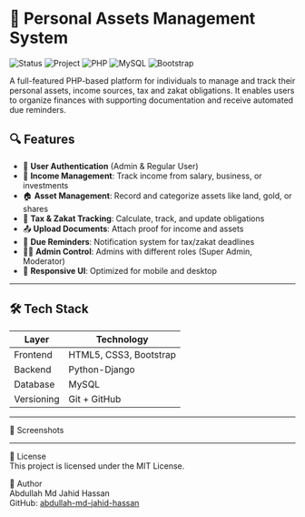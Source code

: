# 💼 Personal Assets Management System

![Status](https://img.shields.io/badge/Status-On_Going-green)
![Project](https://img.shields.io/badge/Project-Assets%20Management-blue)
![PHP](https://img.shields.io/badge/Language-PHP-yellow)
![MySQL](https://img.shields.io/badge/Database-MySQL-blue)
![Bootstrap](https://img.shields.io/badge/Frontend-Bootstrap-orange)

A full-featured PHP-based platform for individuals to manage and track their personal assets, income sources, tax and zakat obligations. It enables users to organize finances with supporting documentation and receive automated due reminders.

## 🔍 Features

- 🔐 **User Authentication** (Admin & Regular User)
- 💸 **Income Management**: Track income from salary, business, or investments
- 🏠 **Asset Management**: Record and categorize assets like land, gold, or shares
- 🧾 **Tax & Zakat Tracking**: Calculate, track, and update obligations
- 📤 **Upload Documents**: Attach proof for income and assets
- 📅 **Due Reminders**: Notification system for tax/zakat deadlines
- 🧑‍💼 **Admin Control**: Admins with different roles (Super Admin, Moderator)
- 📱 **Responsive UI**: Optimized for mobile and desktop

---

## 🛠️ Tech Stack

| Layer      | Technology            |
|------------|------------------------|
| Frontend   | HTML5, CSS3, Bootstrap |
| Backend    | Python-Django          |
| Database   | MySQL                  |
| Versioning | Git + GitHub           |


---

📸 Screenshots  


---

📄 License  
This project is licensed under the MIT License.

👤 Author  
Abdullah Md Jahid Hassan  
GitHub: [abdullah-md-jahid-hassan](https://github.com/abdullah-md-jahid-hassan)
